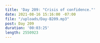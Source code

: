 ```yaml
---
title: 'Day 209: "Crisis of confidence."'
date: 2021-08-16 15:16:00 -07:00
file: "/uploads/Day-B209.mp3"
post: Day 209
duration: '00:03:25'
length: 2550923
---
```


